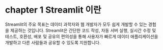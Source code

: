 # chapter 1 Streamlit 이란
Streamlit의 주요 목표는 데이터 과학자와 웹 개발자가 모두 쉽게 개발할 수 있는 경험을 제공하는 것입니다. Streamlit은 간단한 코드 작성, 자동 서버 실행, 실시간 수정 및 테스트, 호환성, 배포 및 공유의 편의성을 통해 사용자가 빠르게 데이터 애플리케이션을 개발하고 다른 사람들과 공유할 수 있도록 지원합니다.
